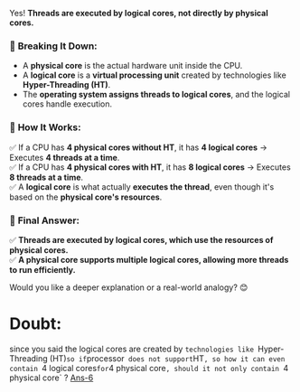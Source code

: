 Yes! **Threads are executed by logical cores, not directly by physical cores.**

### 🔹 **Breaking It Down:**

- A **physical core** is the actual hardware unit inside the CPU.
- A **logical core** is a **virtual processing unit** created by technologies like **Hyper-Threading (HT)**.
- The **operating system assigns threads to logical cores**, and the logical cores handle execution.

### 🔹 **How It Works:**

✅ If a CPU has **4 physical cores without HT**, it has **4 logical cores** → Executes **4 threads at a time**.  
✅ If a CPU has **4 physical cores with HT**, it has **8 logical cores** → Executes **8 threads at a time**.  
✅ A **logical core** is what actually **executes the thread**, even though it's based on the **physical core's resources**.

### 🔹 **Final Answer:**

✅ **Threads are executed by logical cores, which use the resources of physical cores.**  
✅ **A physical core supports multiple logical cores, allowing more threads to run efficiently.**

Would you like a deeper explanation or a real-world analogy? 😊

# Doubt:

since you said the logical cores are created by `technologies like `Hyper-Threading (HT)`so if`processor` does not support`HT`, so how it can even contain `4 logical cores`for`4 physical core`, should it not only contain `4 physical core` ? [Ans-6](https://github.com/hameed003/operating-system/blob/main/Processor-Core-Thread/solutons/Ans-6.md)
